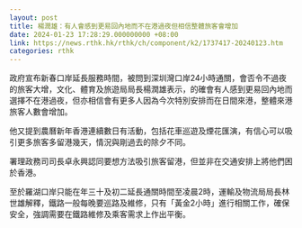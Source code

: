 ```yaml
---
layout: post
title: 楊潤雄：有人會感到更易回內地而不在港過夜但相信整體旅客會增加
date: 2024-01-23 17:28:29.000000000 +08:00
link: https://news.rthk.hk/rthk/ch/component/k2/1737417-20240123.htm
categories: rthk
---
```


政府宣布新春口岸延長服務時間，被問到深圳灣口岸24小時通關，會否令不過夜的旅客大增，文化、體育及旅遊局局長楊潤雄表示，的確會有人感到更易回內地而選擇不在港過夜，但亦相信會有更多人因為今次特別安排而在日間來港，整體來港旅客人數會增加。

他又提到農曆新年香港連續數日有活動，包括花車巡遊及煙花匯演，有信心可以吸引更多旅客多留港幾天，情況與剛過去的除夕不同。

署理政務司司長卓永興認同要想方法吸引旅客留港，但並非在交通安排上將他們困於香港。

至於羅湖口岸只能在年三十及初二延長通關時間至凌晨2時，運輸及物流局局長林世雄解釋，鐵路一般每晚要巡路及維修，只有「黃金2小時」進行相關工作，確保安全，強調需要在鐵路維修及乘客需求上作出平衡。

